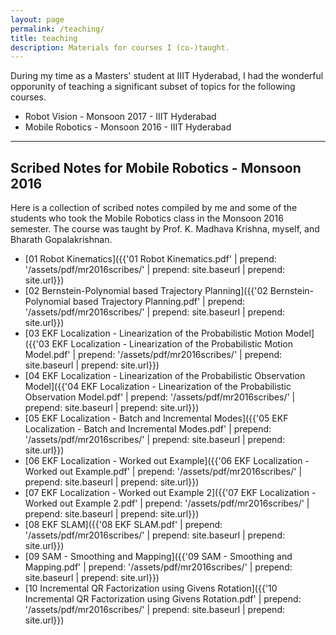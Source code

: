 ```yaml
---
layout: page
permalink: /teaching/
title: teaching
description: Materials for courses I (co-)taught.
---
```


During my time as a Masters' student at IIIT Hyderabad, I had the wonderful opporunity of teaching a significant subset of topics for the following courses.

* Robot Vision - Monsoon 2017 - IIIT Hyderabad
* Mobile Robotics - Monsoon 2016 - IIIT Hyderabad

---

## Scribed Notes for Mobile Robotics - Monsoon 2016

Here is a collection of scribed notes compiled by me and some of the students who took the Mobile Robotics class in the Monsoon 2016 semester. The course was taught by Prof. K. Madhava Krishna, myself, and Bharath Gopalakrishnan.

* [01 Robot Kinematics]({{'01 Robot Kinematics.pdf' | prepend: '/assets/pdf/mr2016scribes/' | prepend: site.baseurl | prepend: site.url}})
* [02 Bernstein-Polynomial based Trajectory Planning]({{'02 Bernstein-Polynomial based Trajectory Planning.pdf' | prepend: '/assets/pdf/mr2016scribes/' | prepend: site.baseurl | prepend: site.url}})
* [03 EKF Localization - Linearization of the Probabilistic Motion Model]({{'03 EKF Localization - Linearization of the Probabilistic Motion Model.pdf' | prepend: '/assets/pdf/mr2016scribes/' | prepend: site.baseurl | prepend: site.url}})
* [04 EKF Localization - Linearization of the Probabilistic Observation Model]({{'04 EKF Localization - Linearization of the Probabilistic Observation Model.pdf' | prepend: '/assets/pdf/mr2016scribes/' | prepend: site.baseurl | prepend: site.url}})
* [05 EKF Localization - Batch and Incremental Modes]({{'05 EKF Localization - Batch and Incremental Modes.pdf' | prepend: '/assets/pdf/mr2016scribes/' | prepend: site.baseurl | prepend: site.url}})
* [06 EKF Localization - Worked out Example]({{'06 EKF Localization - Worked out Example.pdf' | prepend: '/assets/pdf/mr2016scribes/' | prepend: site.baseurl | prepend: site.url}})
* [07 EKF Localization - Worked out Example 2]({{'07 EKF Localization - Worked out Example 2.pdf' | prepend: '/assets/pdf/mr2016scribes/' | prepend: site.baseurl | prepend: site.url}})
* [08 EKF SLAM]({{'08 EKF SLAM.pdf' | prepend: '/assets/pdf/mr2016scribes/' | prepend: site.baseurl | prepend: site.url}})
* [09 SAM - Smoothing and Mapping]({{'09 SAM - Smoothing and Mapping.pdf' | prepend: '/assets/pdf/mr2016scribes/' | prepend: site.baseurl | prepend: site.url}})
* [10 Incremental QR Factorization using Givens Rotation]({{'10 Incremental QR Factorization using Givens Rotation.pdf' | prepend: '/assets/pdf/mr2016scribes/' | prepend: site.baseurl | prepend: site.url}})
